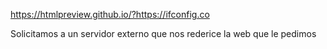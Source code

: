 https://htmlpreview.github.io/?https://ifconfig.co

Solicitamos a un servidor externo que nos rederice la web que le pedimos

